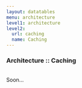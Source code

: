 ```yaml
---
layout: datatables
menu: architecture
level1: architecture
level2:
  url: caching
  name: Caching
---
```


### Architecture :: Caching

<br />
Soon...
